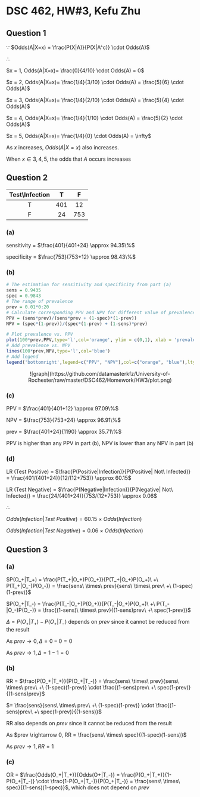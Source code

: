 # DSC 462, HW#3, Kefu Zhu

## Question 1

$\because$ $Odds(A|X=x) = \frac{P(X|A)}{P(X|A^c)} \cdot Odds(A)$

$\therefore$ 

$x = 1, Odds(A|X=x)= \frac{0}{4/10} \cdot Odds(A) = 0$ 

$x = 2, Odds(A|X=x)= \frac{1/4}{3/10} \cdot Odds(A) = \frac{5}{6} \cdot Odds(A)$

$x = 3, Odds(A|X=x)= \frac{1/4}{2/10} \cdot Odds(A) = \frac{5}{4} \cdot Odds(A)$

$x = 4, Odds(A|X=x)= \frac{1/4}{1/10} \cdot Odds(A) = \frac{5}{2} \cdot Odds(A)$

$x = 5, Odds(A|X=x)= \frac{1/4}{0} \cdot Odds(A) = \infty$

As $x$ increases, $Odds(A|X=x)$ also increases.

When $x \in {3,4,5}$, the odds that $A$ occurs increases

## Question 2


<center>

| Test\Infection |  T  |  F  |
|:--------------:|:---:|:---:|
|        T       | 401 |  12 |
|        F       |  24 | 753 |

</center>

### (a)

sensitivity = $\frac{401}{401+24} \approx 94.35\%$

specificity = $\frac{753}{753+12} \approx 98.43\%$

### (b)

```r
# The estimation for sensitivity and specificity from part (a)
sens = 0.9435
spec = 0.9843
# The range of prevalence
prev = 0.01*0:20
# Calculate corresponding PPV and NPV for different value of prevalence
PPV = (sens*prev)/(sens*prev + (1-spec)*(1-prev))
NPV = (spec*(1-prev))/(spec*(1-prev) + (1-sens)*prev)

# Plot prevalence vs. PPV
plot(100*prev,PPV,type='l',col='orange', ylim = c(0,1), xlab = 'prevalence (%)', ylab = 'PPV/NPV')
# Add prevalence vs. NPV
lines(100*prev,NPV,type='l',col='blue')
# Add legend
legend('bottomright',legend=c("PPV", "NPV"),col=c("orange", "blue"),lty=1, cex=0.8)
```
<center>
![graph](https://github.com/datamasterkfz/University-of-Rochester/raw/master/DSC462/Homework/HW3/plot.png)
</center>

### (c)

PPV = $\frac{401}{401+12} \approx 97.09\%$

NPV = $\frac{753}{753+24} \approx 96.91\%$

prev = $\frac{401+24}{1190} \approx 35.71\%$

PPV is higher than any PPV in part (b), NPV is lower than any NPV in part (b)

### (d)

LR (Test Positive) = $\frac{P(Positive|Infection)}{P(Positive|	Not\ Infected)} = \frac{401/(401+24)}{12/(12+753)} \approx 60.15$

LR (Test Negative) = $\frac{P(Negative|Infection)}{P(Negative|	Not\ Infected)} = \frac{24/(401+24)}{753/(12+753)} \approx 0.06$

$\therefore$ 

$Odds(Infection|Test\ Positive) = 60.15\ \times\ Odds(Infection)$

$Odds(Infection|Test\ Negative) = 0.06\ \times\ Odds(Infection)$

## Question 3

### (a)

$P(O_+|T_+) = \frac{P(T_+|O_+)P(O_+)}{P(T_+|O_+)P(O_+)\ +\ P(T_+|O_-)P(O_-)} = \frac{sens\ \times\ prev}{sens\ \times\ prev\ +\ (1-spec)(1-prev)}$

$P(O_+|T_-) = \frac{P(T_-|O_+)P(O_+)}{P(T_-|O_+)P(O_+)\ +\ P(T_-|O_-)P(O_-)} = \frac{(1-sens)\ \times\ prev}{(1-sens)prev\ +\ spec(1-prev)}$

$\Delta = P(O_+|T_+) - P(O_+|T_-)$ depends on $prev$ since it cannot be reduced from the result

As $prev \rightarrow 0, \Delta = 0-0 = 0$

As $prev \rightarrow 1, \Delta = 1-1 = 0$

### (b)

RR = $\frac{P(O_+|T_+)}{P(O_+|T_-)} = \frac{sens\ \times\ prev}{sens\ \times\ prev\ +\ (1-spec)(1-prev)} \cdot \frac{(1-sens)prev\ +\ spec(1-prev)}{(1-sens)prev}$ 

$= \frac{sens}{sens\ \times\ prev\ +\ (1-spec)(1-prev)} \cdot \frac{(1-sens)prev\ +\ spec(1-prev)}{(1-sens)}$

RR also depends on $prev$ since it cannot be reduced from the result

As $prev \rightarrow 0, RR = \frac{sens\ \times\ spec}{(1-spec)(1-sens)}$

As $prev \rightarrow 1, RR = 1$

### (c)

OR = $\frac{Odds(O_+|T_+)}{Odds(O+|T_-)} = \frac{P(O_+|T_+)}{1-P(O_+|T_-)} \cdot  \frac{1-P(O_+|T_-)}{P(O_+|T_-)} = \frac{sens\ \times\ spec}{(1-sens)(1-spec)}$, which does not depend on $prev$